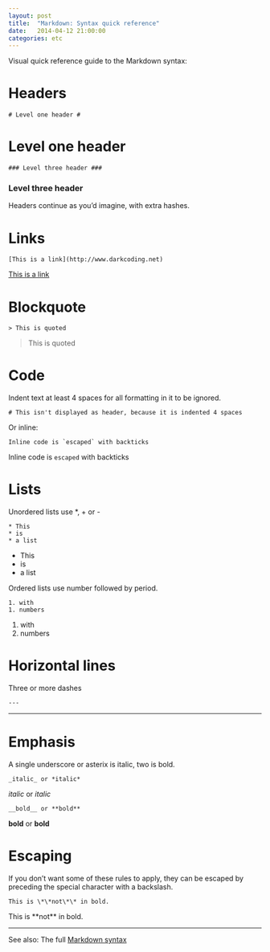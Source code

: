 ```yaml
---
layout: post
title:  "Markdown: Syntax quick reference"
date:   2014-04-12 21:00:00
categories: etc
---
```


Visual quick reference guide to the Markdown syntax:


# Headers #

    # Level one header #

# Level one header #

    ### Level three header ###

### Level three header ###

Headers continue as you’d imagine, with extra hashes.


# Links #

    [This is a link](http://www.darkcoding.net)

[This is a link](http://www.darkcoding.net)


# Blockquote #

    > This is quoted

> This is quoted


# Code #

Indent text at least 4 spaces for all formatting in it to be ignored.

    # This isn't displayed as header, because it is indented 4 spaces

Or inline:

    Inline code is `escaped` with backticks

Inline code is `escaped` with backticks


# Lists #

Unordered lists use *, + or -

    * This
    * is
    * a list

* This
* is
* a list

Ordered lists use number followed by period.

    1. with
    1. numbers

1. with
1. numbers


# Horizontal lines #

Three or more dashes

    ---

 ---
	

# Emphasis #

A single underscore or asterix is italic, two is bold.

    _italic_ or *italic*

_italic_ or *italic*

    __bold__ or **bold**

__bold__ or **bold**


# Escaping #

If you don’t want some of these rules to apply, they can be escaped by preceding the special character with a backslash.

    This is \*\*not\*\* in bold.

This is \*\*not\*\* in bold.

 ---

See also: The full [Markdown syntax][markdown]

[markdown]: http://daringfireball.net/projects/markdown/syntax